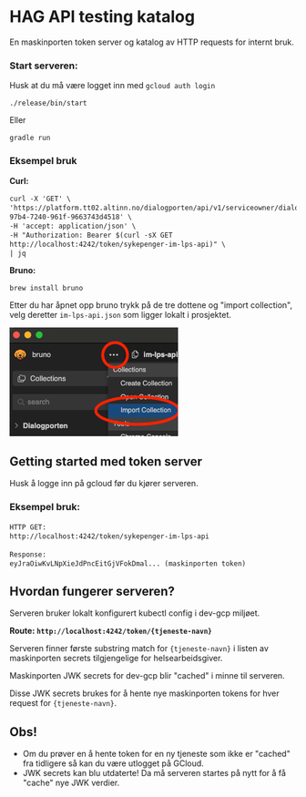 # HAG API testing katalog

En maskinporten token server og katalog av HTTP requests for internt bruk.

### Start serveren:
Husk at du må være logget inn med  `gcloud auth login`
```
./release/bin/start
```
Eller
```
gradle run
```

### Eksempel bruk

**Curl:**  

```
curl -X 'GET' \
'https://platform.tt02.altinn.no/dialogporten/api/v1/serviceowner/dialogs/0194bc95-97b4-7240-961f-9663743d4518' \
-H 'accept: application/json' \
-H "Authorization: Bearer $(curl -sX GET http://localhost:4242/token/sykepenger-im-lps-api)" \
| jq
```
**Bruno:**
```
brew install bruno
```
Etter du har åpnet opp bruno trykk på de tre dottene og "import collection", velg deretter `im-lps-api.json` som ligger lokalt i prosjektet.

![](bruno-example.png)


## Getting started med token server
Husk å logge inn på gcloud før du kjører serveren.

### Eksempel bruk:
```
HTTP GET: 
http://localhost:4242/token/sykepenger-im-lps-api

Response: 
eyJraOiwKvLNpXieJdPncEitGjVFokDmal... (maskinporten token)
```

## Hvordan fungerer serveren?

Serveren bruker lokalt konfigurert kubectl config i dev-gcp miljøet.

**Route: `http://localhost:4242/token/{tjeneste-navn}`**

Serveren finner første substring match for `{tjeneste-navn}` i listen av maskinporten secrets tilgjengelige for helsearbeidsgiver.

Maskinporten JWK secrets for dev-gcp blir "cached" i minne til serveren.

Disse JWK secrets brukes for å hente nye maskinporten tokens for hver request for `{tjeneste-navn}`.


## Obs!

- Om du prøver en å hente token for en ny tjeneste som ikke er "cached" fra tidligere så kan du være utlogget på GCloud.
- JWK secrets kan blu utdaterte! Da må serveren startes på nytt for å få "cache" nye JWK verdier.